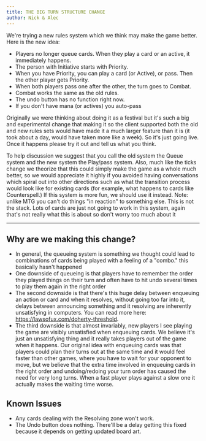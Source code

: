 ```yaml
---
title: THE BIG TURN STRUCTURE CHANGE
author: Nick & Alec
---
```


We're trying a new rules system which we think may make the game better. Here is the new idea:

- Players no longer queue cards. When they play a card or an active, it immediately happens.
- The person with Initiative starts with Priority.
- When you have Priority, you can play a card (or Active), or pass. Then the other player gets Priority.
- When both players pass one after the other, the turn goes to Combat.
- Combat works the same as the old rules.
- The undo button has no function right now.
- If you don't have mana (or actives) you auto-pass

Originally we were thinking about doing it as a festival but it's such a big and experimental change that making it so the client supported both the old and new rules sets would have made it a much larger feature than it is (it took about a day, would have taken more like a week). So it's just going live. Once it happens please try it out and tell us what you think.

To help discussion we suggest that you call the old system the Queue system and the new system the Play/pass system. Also, much like the ticks change we theorize that this could simply make the game as a whole much better, so we would appreciate it highly if you avoided having conversations which spiral out into other directions such as what the transition process would look like for existing cards (for example, what happens to cards like Counterspell.) If this system is more fun, we should use it instead.
Note: unlike MTG you can't do things "in reaction" to something else. This is not the stack.
Lots of cards are just not going to work in this system, again that's not really what this is about so don't worry too much about it

------------

## Why are we making this change?

- In general, the queueing system is something we thought could lead to combinations of cards being played with a feeling of a "combo." this basically hasn't happened
- One downside of queueing is that players have to remember the order they played things on their turn and often have to hit undo several times to play them again in the right order
- The second downside is that there's this huge delay between enqueuing an action or card and when it resolves, without going too far into it, delays between announcing something and it resolving are inherently unsatisfying in computers. You can read more here: https://lawsofux.com/doherty-threshold.
- The third downside is that almost invariably, new players I see playing the game are visibly unsatisfied when enqueuing cards. We believe it's just an unsatisfying thing and it really takes players out of the game when it happens. Our original idea with enqueuing cards was that players could plan their turns out at the same time and it would feel faster than other games, where you have to wait for your opponent to move, but we believe that the extra time involved in enqueuing cards in the right order and undoing/redoing your turn order has caused the need for very long turns. When a fast player plays against a slow one it actually makes the waiting time worse.

## Known Issues

- Any cards dealing with the Resolving zone won't work.
- The Undo button does nothing. There'll be a delay getting this fixed because it depends on getting updated board art.
